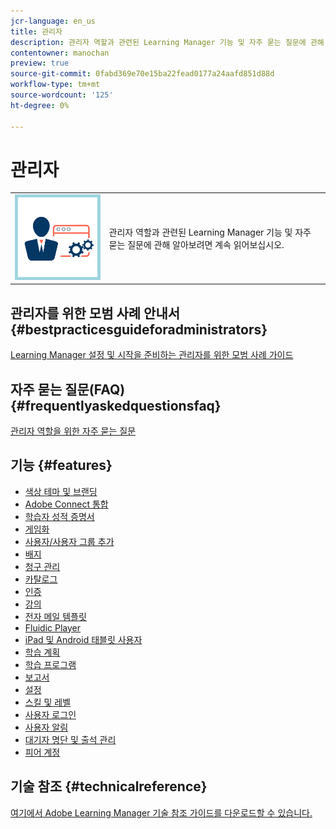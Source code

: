 ```yaml
---
jcr-language: en_us
title: 관리자
description: 관리자 역할과 관련된 Learning Manager 기능 및 자주 묻는 질문에 관해 알아보려면 계속 읽어보십시오.
contentowner: manochan
preview: true
source-git-commit: 0fabd369e70e15ba22fead0177a24aafd851d88d
workflow-type: tm+mt
source-wordcount: '125'
ht-degree: 0%

---
```




# 관리자

<table> 
 <tbody>
  <tr> 
   <td><img src="assets/administrator2.png"></td> 
   <td><p>관리자 역할과 관련된 Learning Manager 기능 및 자주 묻는 질문에 관해 알아보려면 계속 읽어보십시오. </p></td> 
  </tr> 
 </tbody>
</table>

## 관리자를 위한 모범 사례 안내서 {#bestpracticesguideforadministrators}

[Learning Manager 설정 및 시작을 준비하는 관리자를 위한 모범 사례 가이드](administrators/getting-started.md)

## 자주 묻는 질문(FAQ) {#frequentlyaskedquestionsfaq}

[관리자 역할을 위한 자주 묻는 질문](administrators/frequently-asked-questions-for-administrators.md)

## 기능 {#features}

* [색상 테마 및 브랜딩](administrators/feature-summary/themes.md)
* [Adobe Connect 통합](administrators/feature-summary/adobeconnect-integration.md)
* [학습자 성적 증명서](/help/migrated/administrators/feature-summary/learner-transcripts.md)
* [게임화](administrators/feature-summary/gamification.md)
* [사용자/사용자 그룹 추가](administrators/feature-summary/add-users-user-groups.md)
* [배지](administrators/feature-summary/badges.md)
* [청구 관리](administrators/feature-summary/billing-management.md)
* [카탈로그](administrators/feature-summary/catalogs.md)
* [인증](administrators/feature-summary/certifications.md)
* [강의](administrators/feature-summary/courses.md)
* [전자 메일 템플릿](administrators/feature-summary/email-templates.md)
* [Fluidic Player](administrators/feature-summary/fluidic-player.md)
* [iPad 및 Android 태블릿 사용자](administrators/feature-summary/ipad-android-tablet-users.md)
* [학습 계획](administrators/feature-summary/learning-plans.md)
* [학습 프로그램](administrators/feature-summary/learning-programs.md)
* [보고서](administrators/feature-summary/reports.md)
* [설정](administrators/feature-summary/settings.md)
* [스킬 및 레벨](administrators/feature-summary/skills-levels.md)
* [사용자 로그인](administrators/feature-summary/user-login.md)
* [사용자 알림](administrators/feature-summary/user-notifications.md)
* [대기자 명단 및 출석 관리](administrators/feature-summary/waitlist-attendance-management.md)
* [피어 계정](administrators/feature-summary/peer-account.md)

## 기술 참조 {#technicalreference}

[여기에서 Adobe Learning Manager 기술 참조 가이드를 다운로드할 수 있습니다.](assets/technicaloverview.pdf)
